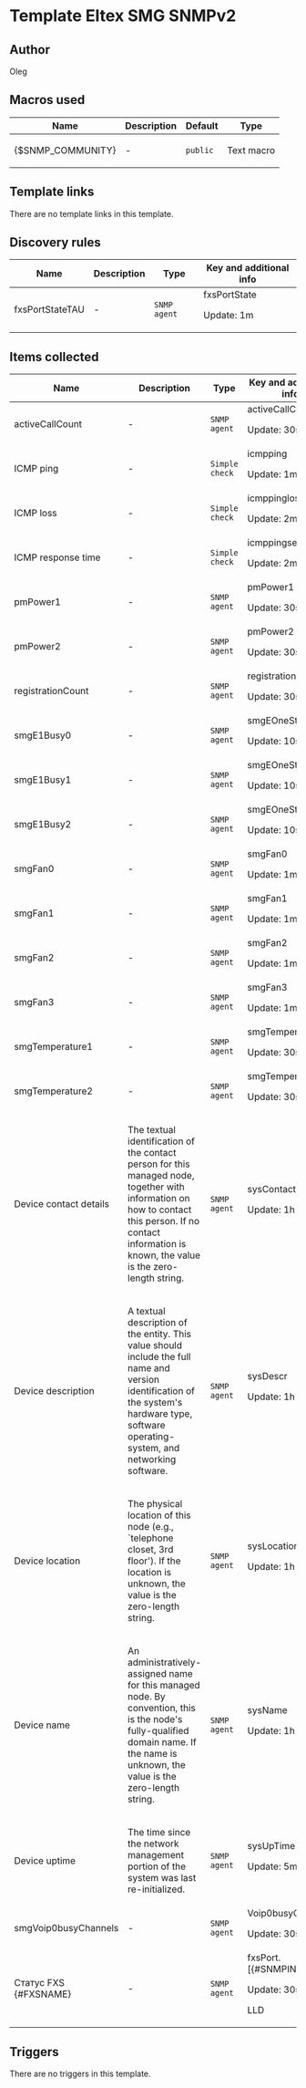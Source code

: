 # Template Eltex SMG SNMPv2

## Author

Oleg

## Macros used

|Name|Description|Default|Type|
|----|-----------|-------|----|
|{$SNMP_COMMUNITY}|<p>-</p>|`public`|Text macro|
## Template links

There are no template links in this template.

## Discovery rules

|Name|Description|Type|Key and additional info|
|----|-----------|----|----|
|fxsPortStateTAU|<p>-</p>|`SNMP agent`|fxsPortState<p>Update: 1m</p>|
## Items collected

|Name|Description|Type|Key and additional info|
|----|-----------|----|----|
|activeCallCount|<p>-</p>|`SNMP agent`|activeCallCount<p>Update: 30s</p>|
|ICMP ping|<p>-</p>|`Simple check`|icmpping<p>Update: 1m</p>|
|ICMP loss|<p>-</p>|`Simple check`|icmppingloss<p>Update: 2m</p>|
|ICMP response time|<p>-</p>|`Simple check`|icmppingsec<p>Update: 2m</p>|
|pmPower1|<p>-</p>|`SNMP agent`|pmPower1<p>Update: 30s</p>|
|pmPower2|<p>-</p>|`SNMP agent`|pmPower2<p>Update: 30s</p>|
|registrationCount|<p>-</p>|`SNMP agent`|registrationCount<p>Update: 30s</p>|
|smgE1Busy0|<p>-</p>|`SNMP agent`|smgEOneStream0<p>Update: 10s</p>|
|smgE1Busy1|<p>-</p>|`SNMP agent`|smgEOneStream1<p>Update: 10s</p>|
|smgE1Busy2|<p>-</p>|`SNMP agent`|smgEOneStream2<p>Update: 10s</p>|
|smgFan0|<p>-</p>|`SNMP agent`|smgFan0<p>Update: 1m</p>|
|smgFan1|<p>-</p>|`SNMP agent`|smgFan1<p>Update: 1m</p>|
|smgFan2|<p>-</p>|`SNMP agent`|smgFan2<p>Update: 1m</p>|
|smgFan3|<p>-</p>|`SNMP agent`|smgFan3<p>Update: 1m</p>|
|smgTemperature1|<p>-</p>|`SNMP agent`|smgTemperature1<p>Update: 30s</p>|
|smgTemperature2|<p>-</p>|`SNMP agent`|smgTemperature2<p>Update: 30s</p>|
|Device contact details|<p>The textual identification of the contact person for this managed node, together with information on how to contact this person. If no contact information is known, the value is the zero-length string.</p>|`SNMP agent`|sysContact<p>Update: 1h</p>|
|Device description|<p>A textual description of the entity. This value should include the full name and version identification of the system's hardware type, software operating-system, and networking software.</p>|`SNMP agent`|sysDescr<p>Update: 1h</p>|
|Device location|<p>The physical location of this node (e.g., `telephone closet, 3rd floor'). If the location is unknown, the value is the zero-length string.</p>|`SNMP agent`|sysLocation<p>Update: 1h</p>|
|Device name|<p>An administratively-assigned name for this managed node. By convention, this is the node's fully-qualified domain name. If the name is unknown, the value is the zero-length string.</p>|`SNMP agent`|sysName<p>Update: 1h</p>|
|Device uptime|<p>The time since the network management portion of the system was last re-initialized.</p>|`SNMP agent`|sysUpTime<p>Update: 5m</p>|
|smgVoip0busyChannels|<p>-</p>|`SNMP agent`|Voip0busyChannels<p>Update: 30s</p>|
|Статус FXS {#FXSNAME}|<p>-</p>|`SNMP agent`|fxsPort.[{#SNMPINDEX}]<p>Update: 30s</p><p>LLD</p>|
## Triggers

There are no triggers in this template.

